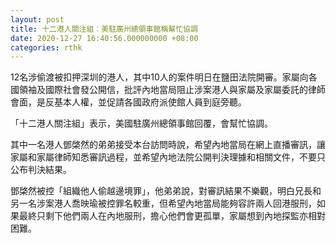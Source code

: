 ```yaml
---
layout: post
title: 十二港人關注組︰美駐廣州總領事館稱幫忙協調
date: 2020-12-27 16:40:56.000000000 +08:00
categories: rthk
---
```


12名涉偷渡被扣押深圳的港人，其中10人的案件明日在鹽田法院開審。家屬向各國領袖及國際社會發公開信，批評內地當局阻止涉案港人與家屬及家屬委託的律師會面，是反基本人權，並促請各國政府派使館人員到庭旁聽。

「十二港人關注組」表示，美國駐廣州總領事館回覆，會幫忙協調。

其中一名港人鄧棨然的弟弟接受本台訪問時說，希望內地當局在網上直播審訊，讓家屬和家屬律師知悉審訊過程，並希望內地法院公開判決理據和相關文件，不要只公布判決結果。

鄧棨然被控「組織他人偷越邊境罪」，他弟弟說，對審訊結果不樂觀，明白兄長和另一名涉案港人喬映瑜被控罪名較重，但希望內地當局能夠容許兩人回港服刑，如果最終只剩下他們兩人在內地服刑，擔心他們會更孤單，家屬想到內地探監亦相對困難。
